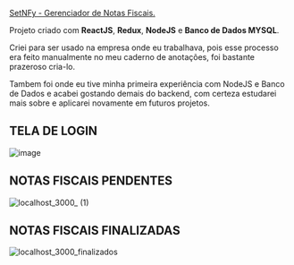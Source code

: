 <a href="https://setnfy.com.br/">SetNFy - Gerenciador de Notas Fiscais.</a>

Projeto criado com **ReactJS**, **Redux**, **NodeJS** e **Banco de Dados MYSQL**.

Criei para ser usado na empresa onde eu trabalhava, pois esse processo era feito manualmente no meu caderno de anotações, foi bastante prazeroso cria-lo.

Tambem foi onde eu tive minha primeira experiência com NodeJS e Banco de Dados e acabei gostando demais do backend, com certeza estudarei mais sobre e aplicarei novamente em futuros projetos.

<h2>TELA DE LOGIN</h2>

![image](https://user-images.githubusercontent.com/61153830/160185992-18dfcc95-f93c-4282-b33b-49fbfd4f8c87.png)

<h2>NOTAS FISCAIS PENDENTES</h2>

![localhost_3000_ (1)](https://user-images.githubusercontent.com/61153830/160468968-c7a1cfa1-05e1-4059-b376-e2dcbecabfc3.png)

<h2>NOTAS FISCAIS FINALIZADAS</h2>

![localhost_3000_finalizados](https://user-images.githubusercontent.com/61153830/166555450-d6babf21-86f7-4d85-8959-849947ddf8fe.png)
